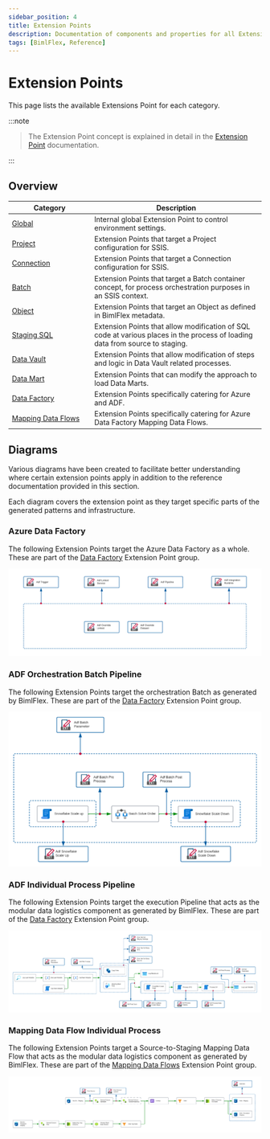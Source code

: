 ```yaml
---
sidebar_position: 4
title: Extension Points
description: Documentation of components and properties for all Extension Points within BimlFlex 
tags: [BimlFlex, Reference]
---
```


# Extension Points

This page lists the available Extensions Point for each category.

:::note


> The Extension Point concept is explained in detail in the [Extension Point](bimlflex-concepts-extension-points) documentation.

:::

 
## Overview
  
| <div style="width:150px">Category</div> | Description |
| --------- | ----------- |
|[Global](bimlflex-app-reference-documentation-Global) | Internal global Extension Point to control environment settings.|
|[Project](bimlflex-app-reference-documentation-Project) | Extension Points that target a Project configuration for SSIS.|
|[Connection](bimlflex-app-reference-documentation-Connection) | Extension Points that target a Connection configuration for SSIS.|
|[Batch](bimlflex-app-reference-documentation-Batch) | Extension Points that target a Batch container concept, for process orchestration purposes in an SSIS context.|
|[Object](bimlflex-app-reference-documentation-Object) | Extension Points that target an Object as defined in BimlFlex metadata.|
|[Staging SQL](bimlflex-app-reference-documentation-Staging-SQL) | Extension Points that allow modification of SQL code at various places in the process of loading data from source to staging.|
|[Data Vault](bimlflex-app-reference-documentation-Data-Vault) | Extension Points that allow modification of steps and logic in Data Vault related processes.|
|[Data Mart](bimlflex-app-reference-documentation-Data-Mart) | Extension Points that can modify the approach to load Data Marts.|
|[Data Factory](bimlflex-app-reference-documentation-Data-Factory) | Extension Points specifically catering for Azure and ADF.|
|[Mapping Data Flows](bimlflex-app-reference-documentation-Mapping-Data-Flows) | Extension Points specifically catering for Azure Data Factory Mapping Data Flows.|
## Diagrams

Various diagrams have been created to facilitate better understanding where certain extension points apply in addition to the reference documentation provided in this section.

Each diagram covers the extension point as they target specific parts of the generated patterns and infrastructure.

### Azure Data Factory

The following Extension Points target the Azure Data Factory as a whole. These are part of the [Data Factory](bimlflex-app-reference-documentation-Data-Factory) Extension Point group.

![Azure Data Factory Extension Points](images/ExtensionPointAdfMain.png "Azure Data Factory Extension Points")

### ADF Orchestration Batch Pipeline

The following Extension Points target the orchestration Batch as generated by BimlFlex. These are part of the [Data Factory](bimlflex-app-reference-documentation-Data-Factory) Extension Point group.

![Azure Data Factory Orchestration Batch](images/ExtensionPointAdfTopLevelBatch.png "Azure Data Factory Orchestration Batch")

### ADF Individual Process Pipeline

The following Extension Points target the execution Pipeline that acts as the modular data logistics component as generated by BimlFlex. These are part of the [Data Factory](bimlflex-app-reference-documentation-Data-Factory) Extension Point group.

![Azure Data Factory Individual Process](images/ExtentionsPointAdfIndividualProcess.png "Azure Data Factory Individual Process")

### Mapping Data Flow Individual Process

The following Extension Points target a Source-to-Staging Mapping Data Flow that acts as the modular data logistics component as generated by BimlFlex. These are part of the [Mapping Data Flows](bimlflex-app-reference-documentation-Mapping-Data-Flows) Extension Point group.

![Mapping Data Flow Individual Process](images/ExtensionPointMappingDataFlowSourceStagingWithPsa.png "Mapping Data Flow Individual Process")
